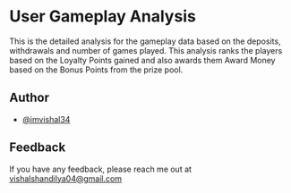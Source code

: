 
# User Gameplay Analysis

This is the detailed analysis for the gameplay data based on the deposits, withdrawals and number of games played. This analysis ranks the players based on the Loyalty Points gained and also awards them Award Money based on the Bonus Points from the prize pool.  


## Author

- [@imvishal34](https://www.github.com/imvishal34)


## Feedback

If you have any feedback, please reach me out at vishalshandilya04@gmail.com


